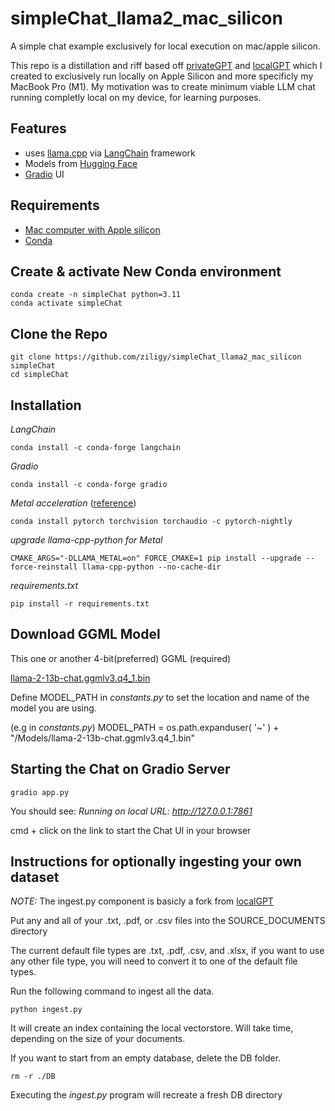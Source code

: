 # simpleChat_llama2_mac_silicon
A simple chat example exclusively for local execution on mac/apple silicon. 

This repo is a distillation and riff based off [privateGPT](https://github.com/imartinez/privateGPT) and [localGPT](https://github.com/PromtEngineer/localGPT) which I created to exclusively run locally on Apple Silicon and more specificly my MacBook Pro (M1). My motivation was to create minimum viable LLM chat running completly local on my device, for learning purposes.

## Features
- uses [llama.cpp](https://github.com/ggerganov/llama.cpp) via [LangChain](https://python.langchain.com/docs/get_started/introduction.html) framework
- Models from [Hugging Face](https://huggingface.co)
- [Gradio](https://www.gradio.app) UI

## Requirements
- [Mac computer with Apple silicon](https://support.apple.com/en-us/HT211814)
- [Conda](https://docs.conda.io/projects/conda/en/latest/user-guide/install/macos.html) 

## Create & activate New Conda environment

```shell
conda create -n simpleChat python=3.11
conda activate simpleChat
```

## Clone the Repo

```shell
git clone https://github.com/ziligy/simpleChat_llama2_mac_silicon simpleChat
cd simpleChat
```

## Installation

*LangChain*
```shell
conda install -c conda-forge langchain 
```

*Gradio*

```shell
conda install -c conda-forge gradio
```

*Metal acceleration* ([reference](https://developer.apple.com/metal/pytorch/))

```shell
conda install pytorch torchvision torchaudio -c pytorch-nightly
```

*upgrade llama-cpp-python for Metal*

```shell
CMAKE_ARGS="-DLLAMA_METAL=on" FORCE_CMAKE=1 pip install --upgrade --force-reinstall llama-cpp-python --no-cache-dir
```

*requirements.txt*

```shell
pip install -r requirements.txt
```

## Download GGML Model 

This one or another 4-bit(preferred) GGML (required)

[llama-2-13b-chat.ggmlv3.q4_1.bin](https://huggingface.co/TheBloke/Llama-2-13B-chat-GGML/blob/main/llama-2-13b-chat.ggmlv3.q4_1.bin)

Define MODEL_PATH in *constants.py* to set the location and name of the model you are using.

(e.g in *constants.py*) MODEL_PATH = os.path.expanduser( '~' ) + "/Models/llama-2-13b-chat.ggmlv3.q4_1.bin"


## Starting the Chat on Gradio Server

```shell
gradio app.py
```

You should see:
*Running on local URL:  http://127.0.0.1:7861*

cmd + click on the link to start the Chat UI in your browser

## Instructions for optionally ingesting your own dataset

*NOTE:* The ingest.py component is basicly a fork from [localGPT](https://github.com/PromtEngineer/localGPT) 

Put any and all of your .txt, .pdf, or .csv files into the SOURCE_DOCUMENTS directory

The current default file types are .txt, .pdf, .csv, and .xlsx, if you want to use any other file type, you will need to convert it to one of the default file types.

Run the following command to ingest all the data.

```shell
python ingest.py
```

It will create an index containing the local vectorstore. Will take time, depending on the size of your documents. 

If you want to start from an empty database, delete the DB folder. 

```shell
rm -r ./DB
```

Executing the *ingest.py* program will recreate a fresh DB directory 
